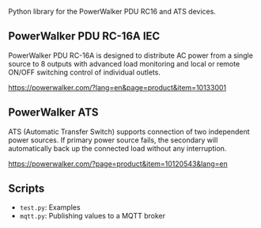 Python library for the PowerWalker PDU RC16 and ATS devices.

## PowerWalker PDU RC-16A IEC
PowerWalker PDU RC-16A is designed to distribute AC power from a single source to 8 outputs with advanced load monitoring and local or remote ON/OFF switching control of individual outlets.

https://powerwalker.com/?lang=en&page=product&item=10133001

## PowerWalker ATS
ATS (Automatic Transfer Switch) supports connection of two independent power sources. If primary power source fails, the secondary will automatically back up the connected load without any interruption. 

https://powerwalker.com/?page=product&item=10120543&lang=en

## Scripts
* `test.py`: Examples
* `mqtt.py`: Publishing values to a MQTT broker
